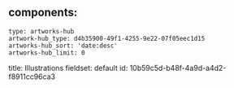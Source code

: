components:
  -
    type: artworks-hub
    artwork-hub_type: d4b35900-49f1-4255-9e22-07f05eec1d15
    artworks-hub_sort: 'date:desc'
    artworks-hub_limit: 0
title: Illustrations
fieldset: default
id: 10b59c5d-b48f-4a9d-a4d2-f8911cc96ca3
